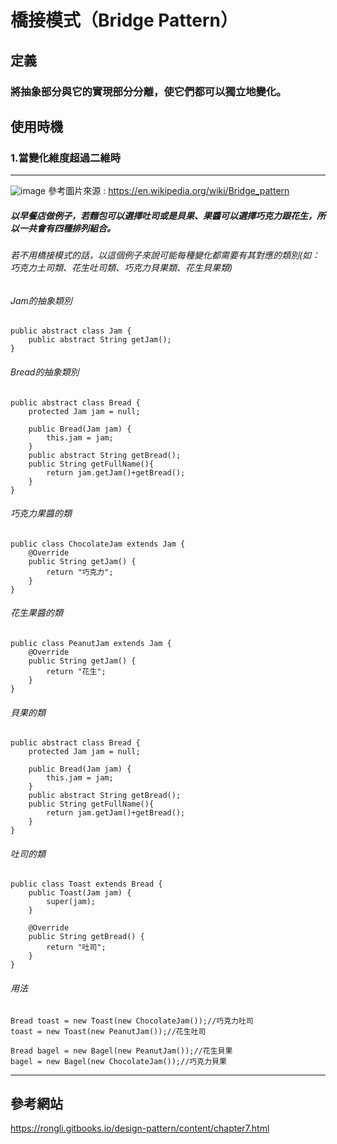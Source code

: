 # 橋接模式（Bridge Pattern）

## 定義
### 將抽象部分與它的實現部分分離，使它們都可以獨立地變化。

## 使用時機
### 1.當變化維度超過二維時

--------------------------------------
![image](https://github.com/kunmingLiu/MyPicture/blob/master/bridge.png)
參考圖片來源 : https://en.wikipedia.org/wiki/Bridge_pattern

##### 以早餐店做例子，若麵包可以選擇吐司或是貝果、果醬可以選擇巧克力跟花生，所以一共會有四種排列組合。
###### 若不用橋接模式的話，以這個例子來說可能每種變化都需要有其對應的類別(如：巧克力土司類、花生吐司類、巧克力貝果類、花生貝果類)

###### Jam的抽象類別
    public abstract class Jam {
        public abstract String getJam();
    }


###### Bread的抽象類別
    public abstract class Bread {
        protected Jam jam = null;
    
        public Bread(Jam jam) {
            this.jam = jam;
        }
        public abstract String getBread();
        public String getFullName(){
            return jam.getJam()+getBread();
        }
    }


###### 巧克力果醬的類
    public class ChocolateJam extends Jam {
        @Override
        public String getJam() {
            return "巧克力";
        }
    }


###### 花生果醬的類
    public class PeanutJam extends Jam {
        @Override
        public String getJam() {
            return "花生";
        }
    }


###### 貝果的類
    public abstract class Bread {
        protected Jam jam = null;
    
        public Bread(Jam jam) {
            this.jam = jam;
        }
        public abstract String getBread();
        public String getFullName(){
            return jam.getJam()+getBread();
        }
    }

###### 吐司的類
    public class Toast extends Bread {
        public Toast(Jam jam) {
            super(jam);
        }
    
        @Override
        public String getBread() {
            return "吐司";
        }
    }


###### 用法
    Bread toast = new Toast(new ChocolateJam());//巧克力吐司
    toast = new Toast(new PeanutJam());//花生吐司

    Bread bagel = new Bagel(new PeanutJam());//花生貝果
    bagel = new Bagel(new ChocolateJam());//巧克力貝果

    
------------------------------------
##  參考網站

https://rongli.gitbooks.io/design-pattern/content/chapter7.html
